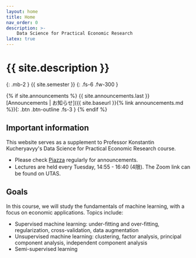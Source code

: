 ```yaml
---
layout: home
title: Home
nav_order: 0
description: >-
    Data Science for Practical Economic Research
latex: true
---
```


# {{ site.description }}
{: .mb-2 }
{{ site.semester }}
{: .fs-6 .fw-300 }

{% if site.announcements %}
{{ site.announcements.last }}
[Announcements &#124; お知らせ]({{ site.baseurl }}{% link announcements.md %}){: .btn .btn-outline .fs-3 }
{% endif %}

## Important information

This website serves as a supplement to Professor Konstantin Kucheryavyy's Data Science for Practical Economic Research course.

- Please check [Piazza](https://piazza.com/class/k8pcxfiwkxf2ec) regularly for announcements. 
- Lectures are held every Tuesday, 14:55 - 16:40 (4限). The Zoom link can be found on UTAS. 

## Goals

In this course, we will study the fundamentals of machine learning, with a focus on economic applications. Topics include:
- Supervised machine learning: under-fitting and over-fitting, regularization, cross-validation, data augmentation
- Unsupervised machine learning: clustering, factor analysis, principal component analysis, independent component analysis
- Semi-supervised learning
